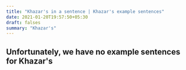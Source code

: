 ```yaml
---
title: "Khazar's in a sentence | Khazar's example sentences"
date: 2021-01-20T19:57:50+05:30
draft: falses
summary: "Khazar's"
---
```

## Unfortunately, we have no example sentences for Khazar's                 
